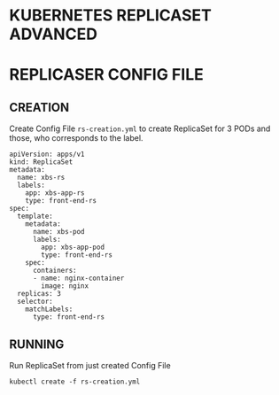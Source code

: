 # KUBERNETES REPLICASET ADVANCED


# REPLICASER CONFIG FILE

## CREATION

Create Config File `rs-creation.yml` to create ReplicaSet for 3 PODs and those, who corresponds to the label.
```
apiVersion: apps/v1
kind: ReplicaSet
metadata:
  name: xbs-rs
  labels:
    app: xbs-app-rs
    type: front-end-rs
spec:
  template:
    metadata:
      name: xbs-pod
      labels:
        app: xbs-app-pod
        type: front-end-rs
    spec:
      containers:
      - name: nginx-container
        image: nginx
  replicas: 3
  selector:
    matchLabels:
      type: front-end-rs
```



## RUNNING

Run ReplicaSet from just created Config File
```
kubectl create -f rs-creation.yml
```





































